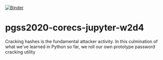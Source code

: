 [![Binder](https://mybinder.org/badge_logo.svg)](https://mybinder.org/v2/gh/syreal17/pgss2020-corecs-jupyter-w2d4/master?filepath=hash-cracking-pex.ipynb)

# pgss2020-corecs-jupyter-w2d4
Cracking hashes is the fundamental attacker activity. In this culmination of what we've learned in Python so far, we roll our own prototype password cracking utility
